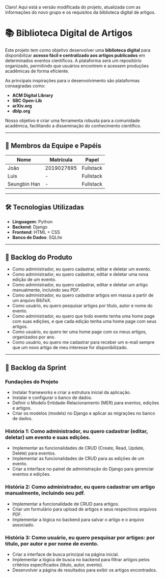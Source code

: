 Claro! Aqui está a versão modificada do projeto, atualizada com as informações do novo grupo e os requisitos da biblioteca digital de artigos.

# 📚 Biblioteca Digital de Artigos

Este projeto tem como objetivo desenvolver uma **biblioteca digital** para disponibilizar **acesso fácil e centralizado aos artigos publicados** em determinados eventos científicos. A plataforma será um repositório organizado, permitindo que usuários encontrem e acessem produções acadêmicas de forma eficiente.

As principais inspirações para o desenvolvimento são plataformas consagradas como:
- **ACM Digital Library**
- **SBC Open-Lib**
- **arXiv.org**
- **dblp.org**

Nosso objetivo é criar uma ferramenta robusta para a comunidade acadêmica, facilitando a disseminação do conhecimento científico.

---

## 👥 Membros da Equipe e Papéis

| Nome | Matrícula | Papel |
|--------------|------------|-----------|
| João | 2019027695 | Fullstack |
| Luis | - | Fullstack |
| Seungbin Han | - | Fullstack |

---

## 🛠️ Tecnologias Utilizadas

- **Linguagem**: Python
- **Backend**: Django
- **Frontend**: HTML + CSS
- **Banco de Dados**: SQLite

---

## 📌 Backlog do Produto

- Como administrador, eu quero cadastrar, editar e deletar um evento.
- Como administrador, eu quero cadastrar, editar e deletar uma nova edição de um evento.
- Como administrador, eu quero cadastrar, editar e deletar um artigo manualmente, incluindo seu PDF.
- Como administrador, eu quero cadastrar artigos em massa a partir de um arquivo BibTeX.
- Como usuário, eu quero pesquisar artigos por título, autor e nome do evento.
- Como administrador, eu quero que todo evento tenha uma home page com suas edições, e que cada edição tenha uma home page com seus artigos.
- Como usuário, eu quero ter uma home page com os meus artigos, organizados por ano.
- Como usuário, eu quero me cadastrar para receber um e-mail sempre que um novo artigo de meu interesse for disponibilizado.

---

## 📆 Backlog da Sprint

### Fundações do Projeto
- Instalar frameworks e criar a estrutura inicial da aplicação.
- Instalar e configurar o banco de dados.
- Definir o Modelo Entidade-Relacionamento (MER) para eventos, edições e artigos.
- Criar os modelos (models) no Django e aplicar as migrações no banco de dados.

### História 1: Como administrador, eu quero cadastrar (editar, deletar) um evento e suas edições.
- Implementar as funcionalidades de CRUD (Create, Read, Update, Delete) para eventos.
- Implementar as funcionalidades de CRUD para as edições de um evento.
- Criar a interface no painel de administração do Django para gerenciar eventos e edições.

### História 2: Como administrador, eu quero cadastrar um artigo manualmente, incluindo seu pdf.
- Implementar a funcionalidade de CRUD para artigos.
- Criar um formulário para upload de artigos e seus respectivos arquivos PDF.
- Implementar a lógica no backend para salvar o artigo e o arquivo associado.

### História 3: Como usuário, eu quero pesquisar por artigos: por título, por autor e por nome de evento.
- Criar a interface de busca principal na página inicial.
- Implementar a lógica de busca no backend para filtrar artigos pelos critérios especificados (título, autor, evento).
- Desenvolver a página de resultados para exibir os artigos encontrados.
